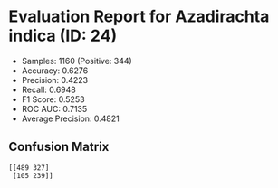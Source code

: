 # Evaluation Report for Azadirachta indica (ID: 24)
- Samples: 1160 (Positive: 344)
- Accuracy: 0.6276
- Precision: 0.4223
- Recall: 0.6948
- F1 Score: 0.5253
- ROC AUC: 0.7135
- Average Precision: 0.4821

## Confusion Matrix
```
[[489 327]
 [105 239]]
```